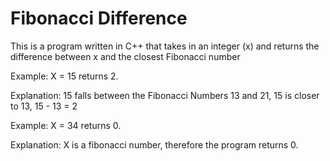 # Fibonacci Difference

This is a program written in C++ that takes in an integer (x) and returns the difference between x and the closest Fibonacci number

Example: X = 15 returns 2.

Explanation: 15 falls between the Fibonacci Numbers 13 and 21, 15 is closer to 13, 15 - 13 = 2

Example: X = 34 returns 0.

Explanation: X is a fibonacci number, therefore the program returns 0.
